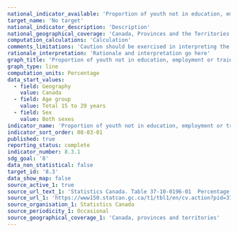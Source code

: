 ```yaml
---
national_indicator_available: 'Proportion of youth not in education, employment or training'
target_name: 'No target'
national_indicator_description: 'Description'
national_geographical_coverage: 'Canada, Provinces and the Territories' 
computation_calculations: 'Calculation'
comments_limitations: 'Caution should be exercised in interpreting the provincial/territorial ratios and differences in ratios between provinces/territories and over time, as small estimates may present fairly high sampling variability. Estimates for small geographic areas, for small age groups or for cross-classified variables will be associated with larger variability.'
rationale_interpretation: 'Rationale and interpretation go here'
graph_title: 'Proportion of youth not in education, employment or training, by age group'
graph_type: line
computation_units: Percentage
data_start_values:
  - field: Geography
    value: Canada
  - field: Age group
    value: Total 15 to 29 years
  - field: Sex
    value: Both sexes
indicator_name: 'Proportion of youth not in education, employment or training'
indicator_sort_order: 08-03-01
published: true
reporting_status: complete
indicator_number: 8.3.1
sdg_goal: '8'
data_non_statistical: false
target_id: '8.3'
data_show_map: false
source_active_1: true
source_url_text_1: 'Statistics Canada. Table 37-10-0196-01  Percentage of 15-to 29-year-olds in education and not in education by labour force status, highest level of education attained, age group and sex'
source_url_1: 'https://www150.statcan.gc.ca/t1/tbl1/en/cv.action?pid=3710019601'
source_organisation_1: Statistics Canada
source_periodicity_1: Occasional
source_geographical_coverage_1: 'Canada, provinces and territories'
---
```

